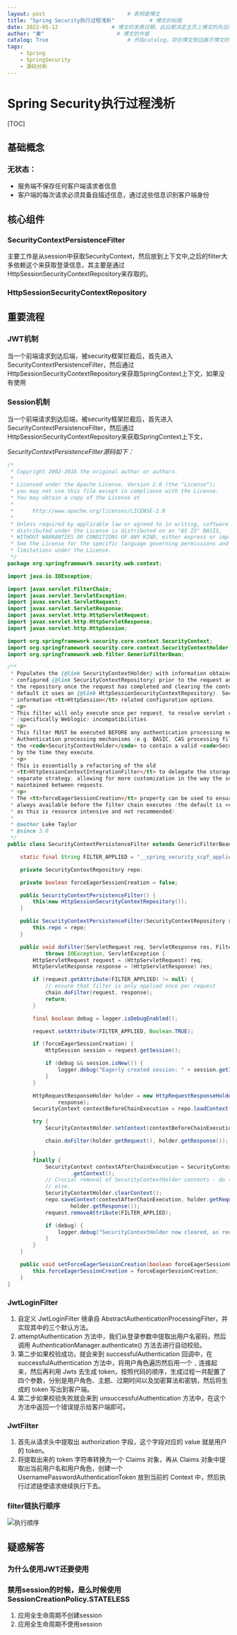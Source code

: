 ```yaml
---
layout: post                          # 表明是博文  
title: "Spring Security执行过程浅析"           # 博文的标题  
date: 2022-05-12                 # 博文的发表日期，此日期决定主页上博文的先后顺序  
author: "秦"                       # 博文的作者  
catalog: True                         # 开启catalog，将在博文侧边展示博文的结构 
tags:
    - Spring
    - SpringSecurity
    - 源码分析
---  
```

# Spring Security执行过程浅析

[TOC]

## 基础概念

### 无状态：

- 服务端不保存任何客户端请求者信息
- 客户端的每次请求必须具备自描述信息，通过这些信息识别客户端身份

## 核心组件

### SecurityContextPersistenceFilter

主要工作是从session中获取SecurityContext，然后放到上下文中,之后的filter大多依赖这个来获取登录信息，其主要是通过HttpSessionSecurityContextRepository来存取的。

### HttpSessionSecurityContextRepository

## 重要流程

### JWT机制

当一个前端请求到达后端，被security框架拦截后，首先进入SecurityContextPersistenceFilter，然后通过HttpSessionSecurityContextRepository来获取SpringContext上下文，如果没有使用

### Session机制

当一个前端请求到达后端，被security框架拦截后，首先进入SecurityContextPersistenceFilter，然后通过HttpSessionSecurityContextRepository来获取SpringContext上下文，

*SecurityContextPersistenceFilter源码如下：*

```java
/*
 * Copyright 2002-2016 the original author or authors.
 *
 * Licensed under the Apache License, Version 2.0 (the "License");
 * you may not use this file except in compliance with the License.
 * You may obtain a copy of the License at
 *
 *      http://www.apache.org/licenses/LICENSE-2.0
 *
 * Unless required by applicable law or agreed to in writing, software
 * distributed under the License is distributed on an "AS IS" BASIS,
 * WITHOUT WARRANTIES OR CONDITIONS OF ANY KIND, either express or implied.
 * See the License for the specific language governing permissions and
 * limitations under the License.
 */
package org.springframework.security.web.context;

import java.io.IOException;

import javax.servlet.FilterChain;
import javax.servlet.ServletException;
import javax.servlet.ServletRequest;
import javax.servlet.ServletResponse;
import javax.servlet.http.HttpServletRequest;
import javax.servlet.http.HttpServletResponse;
import javax.servlet.http.HttpSession;

import org.springframework.security.core.context.SecurityContext;
import org.springframework.security.core.context.SecurityContextHolder;
import org.springframework.web.filter.GenericFilterBean;

/**
 * Populates the {@link SecurityContextHolder} with information obtained from the
 * configured {@link SecurityContextRepository} prior to the request and stores it back in
 * the repository once the request has completed and clearing the context holder. By
 * default it uses an {@link HttpSessionSecurityContextRepository}. See this class for
 * information <tt>HttpSession</tt> related configuration options.
 * <p>
 * This filter will only execute once per request, to resolve servlet container
 * (specifically Weblogic) incompatibilities.
 * <p>
 * This filter MUST be executed BEFORE any authentication processing mechanisms.
 * Authentication processing mechanisms (e.g. BASIC, CAS processing filters etc) expect
 * the <code>SecurityContextHolder</code> to contain a valid <code>SecurityContext</code>
 * by the time they execute.
 * <p>
 * This is essentially a refactoring of the old
 * <tt>HttpSessionContextIntegrationFilter</tt> to delegate the storage issues to a
 * separate strategy, allowing for more customization in the way the security context is
 * maintained between requests.
 * <p>
 * The <tt>forceEagerSessionCreation</tt> property can be used to ensure that a session is
 * always available before the filter chain executes (the default is <code>false</code>,
 * as this is resource intensive and not recommended).
 *
 * @author Luke Taylor
 * @since 3.0
 */
public class SecurityContextPersistenceFilter extends GenericFilterBean {

	static final String FILTER_APPLIED = "__spring_security_scpf_applied";

	private SecurityContextRepository repo;

	private boolean forceEagerSessionCreation = false;

	public SecurityContextPersistenceFilter() {
		this(new HttpSessionSecurityContextRepository());
	}

	public SecurityContextPersistenceFilter(SecurityContextRepository repo) {
		this.repo = repo;
	}

	public void doFilter(ServletRequest req, ServletResponse res, FilterChain chain)
			throws IOException, ServletException {
		HttpServletRequest request = (HttpServletRequest) req;
		HttpServletResponse response = (HttpServletResponse) res;

		if (request.getAttribute(FILTER_APPLIED) != null) {
			// ensure that filter is only applied once per request
			chain.doFilter(request, response);
			return;
		}

		final boolean debug = logger.isDebugEnabled();

		request.setAttribute(FILTER_APPLIED, Boolean.TRUE);

		if (forceEagerSessionCreation) {
			HttpSession session = request.getSession();

			if (debug && session.isNew()) {
				logger.debug("Eagerly created session: " + session.getId());
			}
		}

		HttpRequestResponseHolder holder = new HttpRequestResponseHolder(request,
				response);
		SecurityContext contextBeforeChainExecution = repo.loadContext(holder);

		try {
			SecurityContextHolder.setContext(contextBeforeChainExecution);

			chain.doFilter(holder.getRequest(), holder.getResponse());

		}
		finally {
			SecurityContext contextAfterChainExecution = SecurityContextHolder
					.getContext();
			// Crucial removal of SecurityContextHolder contents - do this before anything
			// else.
			SecurityContextHolder.clearContext();
			repo.saveContext(contextAfterChainExecution, holder.getRequest(),
					holder.getResponse());
			request.removeAttribute(FILTER_APPLIED);

			if (debug) {
				logger.debug("SecurityContextHolder now cleared, as request processing completed");
			}
		}
	}

	public void setForceEagerSessionCreation(boolean forceEagerSessionCreation) {
		this.forceEagerSessionCreation = forceEagerSessionCreation;
	}
}
```

### JwtLoginFilter 

1. 自定义 JwtLoginFilter 继承自 AbstractAuthenticationProcessingFilter，并实现其中的三个默认方法。
2. attemptAuthentication 方法中，我们从登录参数中提取出用户名密码，然后调用 AuthenticationManager.authenticate() 方法去进行自动校验。
3. 第二步如果校验成功，就会来到 successfulAuthentication 回调中，在 successfulAuthentication 方法中，将用户角色遍历然后用一个 `,` 连接起来，然后再利用 Jwts 去生成 token，按照代码的顺序，生成过程一共配置了四个参数，分别是用户角色、主题、过期时间以及加密算法和密钥，然后将生成的 token 写出到客户端。
4. 第二步如果校验失败就会来到 unsuccessfulAuthentication 方法中，在这个方法中返回一个错误提示给客户端即可。

### JwtFilter 

1. 首先从请求头中提取出 authorization 字段，这个字段对应的 value 就是用户的 token。
2. 将提取出来的 token 字符串转换为一个 Claims 对象，再从 Claims 对象中提取出当前用户名和用户角色，创建一个 UsernamePasswordAuthenticationToken 放到当前的 Context 中，然后执行过滤链使请求继续执行下去。

### filter链执行顺序

![执行顺序](https://github.com/henudev/henudev.github.io/blob/master/_posts/SpringSecurity.assets/image-20220422101832422.png?raw=true)

## 疑惑解答

### 为什么使用JWT还要使用

### 禁用session的时候，是么时候使用SessionCreationPolicy.STATELESS

1. 应用全生命周期不创建session
2. 应用全生命周期不使用session
